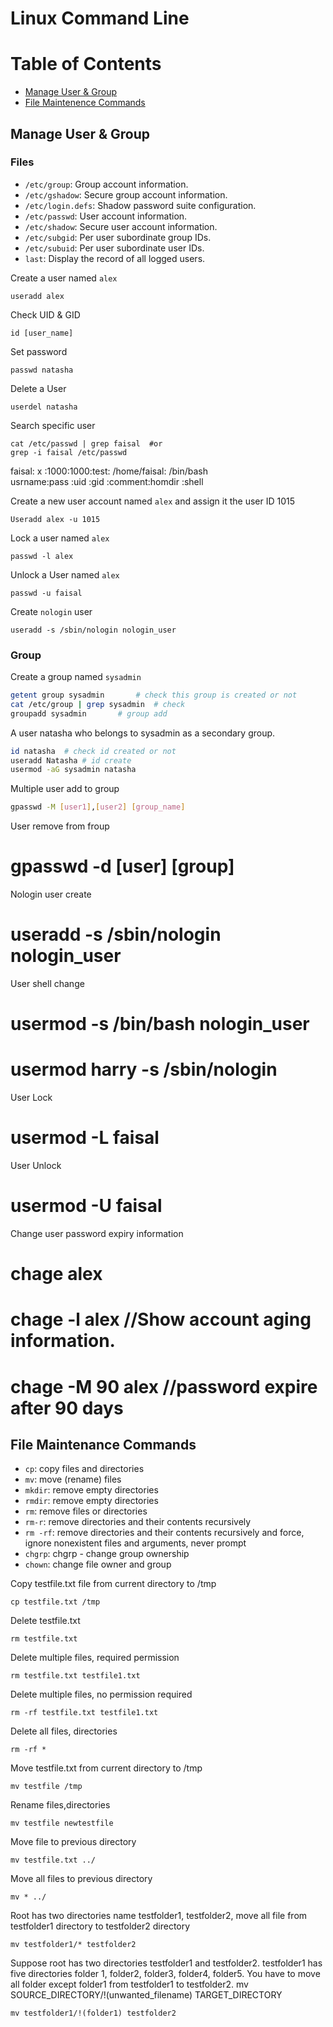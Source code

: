 # Linux Command Line

Table of Contents 
====================
* [Manage User & Group](manage-user-&-groups)<br>
* [File Maintenence Commands](#file-maintenance-commands)

## Manage User & Group
### Files
- `/etc/group`: Group account information.
- `/etc/gshadow`: Secure group account information.
- `/etc/login.defs`: Shadow password suite configuration.
- `/etc/passwd`: User account information.
- `/etc/shadow`: Secure user account information.
- `/etc/subgid`: Per user subordinate group IDs.
- `/etc/subuid`: Per user subordinate user IDs.
- `last`: Display the record of all logged users.



Create a user named `alex`
```
useradd alex
```
Check UID & GID
```
id [user_name]		
``` 	

Set password 
```
passwd natasha
```
Delete a User
```
userdel natasha
```
Search specific user
```
cat /etc/passwd | grep faisal  #or
grep -i faisal /etc/passwd
```
faisal:    x  	    :1000:1000:test:   /home/faisal: /bin/bash<br>
usrname:pass :uid   :gid   :comment:homdir   :shell



Create a new user account named `alex` and assign it the user ID 1015
```
Useradd alex -u 1015
```

Lock a user named `alex`
```
passwd -l alex
```

Unlock a User named `alex`
```
passwd -u faisal
```

Create `nologin` user
```
useradd -s /sbin/nologin nologin_user
```
### Group 

Create a group named `sysadmin`
```bash
getent group sysadmin		# check this group is created or not
cat /etc/group | grep sysadmin 	# check
groupadd sysadmin		# group add
```

A user natasha who belongs to sysadmin as a secondary group. 
```bash
id natasha 	# check id created or not
useradd Natasha	# id create
usermod -aG sysadmin natasha	
```

Multiple user add to group
```bash
gpasswd -M [user1],[user2] [group_name]
```		      

User remove from froup 
# gpasswd -d [user] [group]
Nologin user create
# useradd -s /sbin/nologin nologin_user
User shell change 
# usermod -s /bin/bash nologin_user
# usermod harry -s /sbin/nologin 
User Lock
#  usermod -L faisal	
User Unlock
# usermod -U faisal

Change user password expiry information
# chage alex
# chage -l alex	//Show account aging information.
# chage -M 90 alex	//password expire after 90 days





## File Maintenance Commands
- `cp`: copy files and directories <br>
- `mv`: move (rename) files <br>
- `mkdir`: remove empty directories <br>
- `rmdir`: remove empty directories <br>
- `rm`: remove files or directories <br>
- `rm-r`: remove directories and their contents recursively <br>
- `rm -rf`: remove directories and their contents recursively and force, ignore nonexistent files and arguments, never prompt <br>
- `chgrp`: chgrp - change group ownership <br>
- `chown`: change file owner and group <br>

Copy testfile.txt file from current directory to /tmp <br>
```
cp testfile.txt /tmp
```
Delete testfile.txt <br>
```
rm testfile.txt
```
Delete multiple files, required permission <br>
```
rm testfile.txt testfile1.txt
```
Delete multiple files, no permission required
```
rm -rf testfile.txt testfile1.txt
``` 
Delete all files, directories<br>
```
rm -rf *
```
Move testfile.txt from current directory to /tmp	<br>
```
mv testfile /tmp
```
Rename files,directories	<br>
```
mv testfile newtestfile
```
Move file to previous directory	<br>	
```
mv testfile.txt ../
```
Move all files to previous directory <br>
```
mv * ../
```
Root has two directories name testfolder1, testfolder2, move all file from testfolder1 directory to testfolder2 directory <br>
```
mv testfolder1/* testfolder2
```
Suppose root has two directories testfolder1 and testfolder2. testfolder1 has five directories folder 1, folder2, folder3, folder4, folder5. You have to move all folder except folder1 from testfolder1 to testfolder2. mv SOURCE_DIRECTORY/!(unwanted_filename) TARGET_DIRECTORY	 <br>
```
mv testfolder1/!(folder1) testfolder2
``` 


